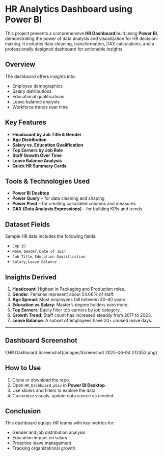 # HR Analytics Dashboard using Power BI

This project presents a comprehensive **HR Dashboard** built using **Power BI**, demonstrating the power of data analysis and visualization for HR decision-making. It includes data cleaning, transformation, DAX calculations, and a professionally designed dashboard for actionable insights.


##  Overview

The dashboard offers insights into:
- Employee demographics
- Salary distributions
- Educational qualifications
- Leave balance analysis
- Workforce trends over time

##  Key Features

-  **Headcount by Job Title & Gender**
-  **Age Distribution**
-  **Salary vs. Education Qualification**
-  **Top Earners by Job Role**
-  **Staff Growth Over Time**
-  **Leave Balance Analysis**
-  **Quick HR Summary Cards**

##  Tools & Technologies Used

- **Power BI Desktop**
- **Power Query** – for data cleaning and shaping
- **Power Pivot** – for creating calculated columns and measures
- **DAX (Data Analysis Expressions)** – for building KPIs and trends

##  Dataset Fields

Sample HR data includes the following fields:
- `Emp ID`
- `Name`, `Gender`, `Date of Join`
- `Job Title`, `Education Qualification`
- `Salary`, `Leave Balance`

##  Insights Derived

1.  **Headcount**: Highest in Packaging and Production roles.
2.  **Gender**: Females represent about 54.66% of staff.
3.  **Age Spread**: Most employees fall between 30–40 years.
4.  **Education vs Salary**: Master’s degree holders earn more.
5.  **Top Earners**: Easily filter top earners by job category.
6.  **Growth Trend**: Staff count has increased steadily from 2017 to 2023.
7.  **Leave Balance**: A subset of employees have 20+ unused leave days.

---

##  Dashboard Screenshot

![HR Dashboard Screenshot](images/Screenshot 2025-06-04 212353.png)


##  How to Use

1. Clone or download the repo.
2. Open `HR_Dashboard.pbix` in **Power BI Desktop**.
3. Use slicers and filters to explore the data.
4. Customize visuals, update data source as needed.


##  Conclusion

This dashboard equips HR teams with key metrics for:
- Gender and job distribution analysis
- Education impact on salary
- Proactive leave management
- Tracking organizational growth





